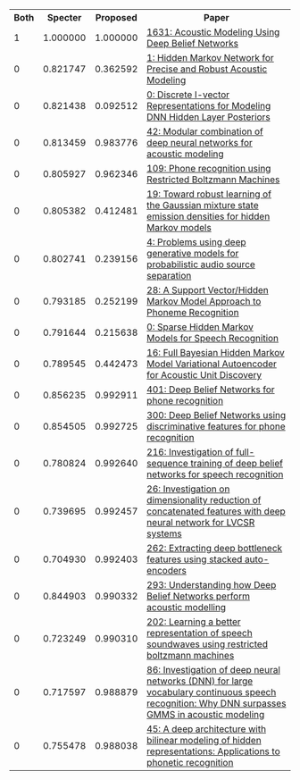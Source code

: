 <html><table><tr>
<th>Both</th>
<th>Specter</th>
<th>Proposed</th>
<th>Paper</th>
</tr>
<tr>
<td>1</td>
<td>1.000000</td>
<td>1.000000</td>
<td><a href="https://www.semanticscholar.org/paper/d2b62f77cb2864e465aa60bca6c26bb1d2f84963">1631: Acoustic Modeling Using Deep Belief Networks</a></td>
</tr>
<tr>
<td>0</td>
<td>0.821747</td>
<td>0.362592</td>
<td><a href="https://www.semanticscholar.org/paper/2529e52aef5a0381f15649a70815e9d0f5b58b3d">1: Hidden Markov Network for Precise and Robust Acoustic Modeling</a></td>
</tr>
<tr>
<td>0</td>
<td>0.821438</td>
<td>0.092512</td>
<td><a href="https://www.semanticscholar.org/paper/99d908ff14a3a09d19c62c980fc5e83d112b8cd2">0: Discrete I-vector Representations for Modeling DNN Hidden Layer Posteriors</a></td>
</tr>
<tr>
<td>0</td>
<td>0.813459</td>
<td>0.983776</td>
<td><a href="https://www.semanticscholar.org/paper/80d60644da5a712c2a1d246fdba5304f8d260b03">42: Modular combination of deep neural networks for acoustic modeling</a></td>
</tr>
<tr>
<td>0</td>
<td>0.805927</td>
<td>0.962346</td>
<td><a href="https://www.semanticscholar.org/paper/1603a40b7bb56d563d9401f0d24c67d428e509f2">109: Phone recognition using Restricted Boltzmann Machines</a></td>
</tr>
<tr>
<td>0</td>
<td>0.805382</td>
<td>0.412481</td>
<td><a href="https://www.semanticscholar.org/paper/69d472176c22f889008eb392fef1c2db1a017026">19: Toward robust learning of the Gaussian mixture state emission densities for hidden Markov models</a></td>
</tr>
<tr>
<td>0</td>
<td>0.802741</td>
<td>0.239156</td>
<td><a href="https://www.semanticscholar.org/paper/e053d8e8cca38912eca93fed7c87501165322891">4: Problems using deep generative models for probabilistic audio source separation</a></td>
</tr>
<tr>
<td>0</td>
<td>0.793185</td>
<td>0.252199</td>
<td><a href="https://www.semanticscholar.org/paper/6ece2bd96af63afbf9d3bbdeb05faee0638f30bc">28: A Support Vector/Hidden Markov Model Approach to Phoneme Recognition</a></td>
</tr>
<tr>
<td>0</td>
<td>0.791644</td>
<td>0.215638</td>
<td><a href="https://www.semanticscholar.org/paper/660b7c51f82f46cf07788affcd4bfa68246545cb">0: Sparse Hidden Markov Models for Speech Recognition</a></td>
</tr>
<tr>
<td>0</td>
<td>0.789545</td>
<td>0.442473</td>
<td><a href="https://www.semanticscholar.org/paper/e8591d52f6054cc13c1f3603ce086bb83c7d4499">16: Full Bayesian Hidden Markov Model Variational Autoencoder for Acoustic Unit Discovery</a></td>
</tr>
<tr>
<td>0</td>
<td>0.856235</td>
<td>0.992911</td>
<td><a href="https://www.semanticscholar.org/paper/f37cfdc4520c56c1eaf87cee5ec2a4028ceaa9c5">401: Deep Belief Networks for phone recognition</a></td>
</tr>
<tr>
<td>0</td>
<td>0.854505</td>
<td>0.992725</td>
<td><a href="https://www.semanticscholar.org/paper/be53d4def5e0601f2416e9345babc7ef1b30a664">300: Deep Belief Networks using discriminative features for phone recognition</a></td>
</tr>
<tr>
<td>0</td>
<td>0.780824</td>
<td>0.992640</td>
<td><a href="https://www.semanticscholar.org/paper/d0191c9b53a99942a9b4ec39dc30489e41c7aaa1">216: Investigation of full-sequence training of deep belief networks for speech recognition</a></td>
</tr>
<tr>
<td>0</td>
<td>0.739695</td>
<td>0.992457</td>
<td><a href="https://www.semanticscholar.org/paper/6116fa26f96b02f29143337f44a5e7fa1d650e7e">26: Investigation on dimensionality reduction of concatenated features with deep neural network for LVCSR systems</a></td>
</tr>
<tr>
<td>0</td>
<td>0.704930</td>
<td>0.992403</td>
<td><a href="https://www.semanticscholar.org/paper/2c5ee8c30bba238fbcb31456b10ebb2cdb8d1a35">262: Extracting deep bottleneck features using stacked auto-encoders</a></td>
</tr>
<tr>
<td>0</td>
<td>0.844903</td>
<td>0.990332</td>
<td><a href="https://www.semanticscholar.org/paper/06c152df89ca6a1f1b8f8e139ddda82cd4539415">293: Understanding how Deep Belief Networks perform acoustic modelling</a></td>
</tr>
<tr>
<td>0</td>
<td>0.723249</td>
<td>0.990310</td>
<td><a href="https://www.semanticscholar.org/paper/46af78834358337447001241cd2e18828ed926f0">202: Learning a better representation of speech soundwaves using restricted boltzmann machines</a></td>
</tr>
<tr>
<td>0</td>
<td>0.717597</td>
<td>0.988879</td>
<td><a href="https://www.semanticscholar.org/paper/19b5ee0df726ef8aab371e395c9730d29f89229e">86: Investigation of deep neural networks (DNN) for large vocabulary continuous speech recognition: Why DNN surpasses GMMS in acoustic modeling</a></td>
</tr>
<tr>
<td>0</td>
<td>0.755478</td>
<td>0.988038</td>
<td><a href="https://www.semanticscholar.org/paper/e0c6c4d884e3977203e798d3e46469663423762c">45: A deep architecture with bilinear modeling of hidden representations: Applications to phonetic recognition</a></td>
</tr>
</table></html>
